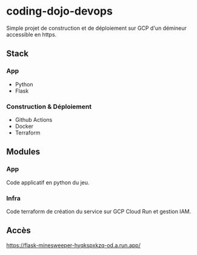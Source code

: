 # coding-dojo-devops

Simple projet de construction et de déploiement sur GCP d'un démineur accessible en https.

## Stack

### App

* Python
* Flask

### Construction & Déploiement

* Github Actions
* Docker
* Terraform

## Modules

### App

Code applicatif en python du jeu.

### Infra

Code terraform de création du service sur GCP Cloud Run et gestion IAM.

## Accès

https://flask-minesweeper-hyqkspxkzq-od.a.run.app/



